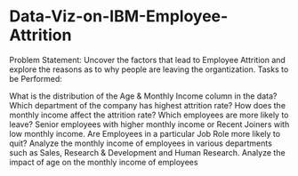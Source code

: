 # Data-Viz-on-IBM-Employee-Attrition
Problem Statement: Uncover the factors that lead to Employee Attrition and explore the reasons as to why people are leaving the organtization. Tasks to be Performed:

What is the distribution of the Age & Monthly Income column in the data?
Which department of the company has highest attrition rate?
How does the monthly income affect the attrition rate?
Which employees are more likely to leave? Senior employees with higher monthly income or Recent Joiners with low monthly income.
Are Employees in a particular Job Role more likely to quit?
Analyze the monthly income of employees in various departments such as Sales, Research & Development and Human Research.
Analyze the impact of age on the monthly income of employees
